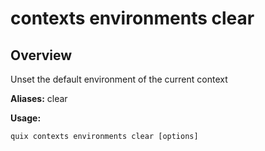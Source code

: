 # contexts environments clear

## Overview

Unset the default environment of the current context

**Aliases:** clear

**Usage:**

```
quix contexts environments clear [options]
```

